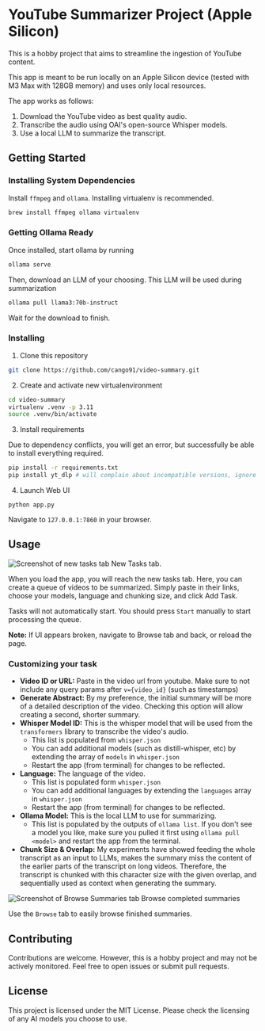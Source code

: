 # YouTube Summarizer Project (Apple Silicon)

This is a hobby project that aims to streamline the ingestion of YouTube content.

This app is meant to be run locally on an Apple Silicon device (tested with M3 Max with 128GB memory) and uses only local resources.

The app works as follows:

1. Download the YouTube video as best quality audio.
2. Transcribe the audio using OAI's open-source Whisper models.
3. Use a local LLM to summarize the transcript.

## Getting Started

### Installing System Dependencies

Install `ffmpeg` and `ollama`. Installing virtualenv is recommended.

```sh
brew install ffmpeg ollama virtualenv
```

### Getting Ollama Ready
Once installed, start ollama by running 

```sh
ollama serve
```

Then, download an LLM of your choosing. This LLM will be used during summarization

```sh
ollama pull llama3:70b-instruct
```

Wait for the download to finish.

### Installing

1. Clone this repository

```sh
git clone https://github.com/cango91/video-summary.git
```

2. Create and activate new virtualenvironment

```sh
cd video-summary
virtualenv .venv -p 3.11
source .venv/bin/activate
```

3. Install requirements

Due to dependency conflicts, you will get an error, but successfully be able to install everything required.
```sh
pip install -r requirements.txt
pip install yt_dlp # will complain about incompatible versions, ignore
```

4. Launch Web UI

`python app.py`

Navigate to `127.0.0.1:7860` in your browser.

## Usage
![Screenshot of new tasks tab](https://i.imgur.com/gQ8ukIl.png)
<subtitle>New Tasks tab.</subtitle>

When you load the app, you will reach the new tasks tab. Here, you can create a queue of videos to be summarized. Simply paste in their links, choose your models, language and chunking size, and click Add Task.

Tasks will not automatically start. You should press `Start` manually to start processing the queue.

**Note:** If UI appears broken, navigate to Browse tab and back, or reload the page.

### Customizing your task
+ **Video ID or URL:** Paste in the video url from youtube. Make sure to not include any query params after `v={video_id}` (such as timestamps)
+ **Generate Abstract:** By my preference, the initial summary will be more of a detailed description of the video. Checking this option will allow creating a second, shorter summary.
+ **Whisper Model ID:** This is the whisper model that will be used from the `transformers` library to transcribe the video's audio.
  + This list is populated from `whisper.json`
  + You can add additional models (such as distill-whisper, etc) by extending the array of `models` in `whisper.json`
  + Restart the app (from terminal) for changes to be reflected.
+ **Language:** The language of the video.
  + This list is populated form `whisper.json`
  + You can add additional languages by extending the `languages` array in `whisper.json`
  + Restart the app (from terminal) for changes to be reflected.
+ **Ollama Model:** This is the local LLM to use for summarizing.
  + This list is populated by the outputs of `ollama list`. If you don't see a model you like, make sure you pulled it first using `ollama pull <model>` and restart the app from the terminal.
+ **Chunk Size & Overlap:** My experiments have showed feeding the whole transcript as an input to LLMs, makes the summary miss the content of the earlier parts of the transcript on long videos. Therefore, the transcript is chunked with this character size with the given overlap, and sequentially used as context when generating the summary.

![Screenshot of Browse Summaries tab](https://i.imgur.com/gd4pDRo.png)
<subtitle>Browse completed summaries</subtitle>

Use the `Browse` tab to easily browse finished summaries.

## Contributing
Contributions are welcome. However, this is a hobby project and may not be actively monitored. Feel free to open issues or submit pull requests.

## License
This project is licensed under the MIT License. Please check the licensing of any AI models you choose to use.

